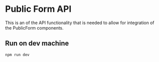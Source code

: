 # Public Form API

This is an of the API functionality that is needed to allow for integration of the PublicForm components.

## Run on dev machine
```bash
npm run dev
```
